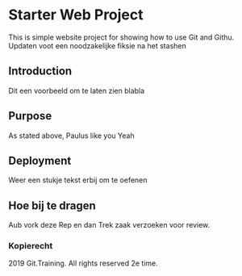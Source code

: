 # Starter Web Project

This is simple website project for showing how to use Git and Githu. Updaten voot een noodzakelijke fiksie na het stashen

## Introduction

Dit een voorbeeld om te laten zien blabla

## Purpose

As stated above, Paulus like you Yeah

## Deployment

Weer een stukje tekst erbij om te oefenen

## Hoe bij te dragen

Aub vork deze Rep en dan Trek zaak verzoeken voor review.


### Kopierecht

2019 Git.Training. All rights reserved 2e time.
